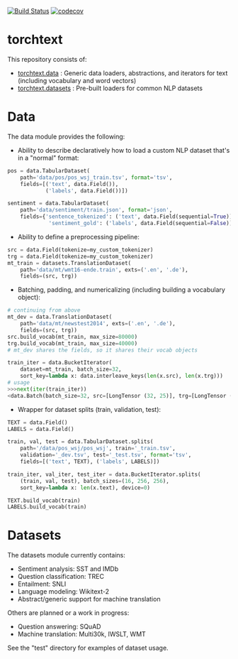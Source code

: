 [![Build Status](https://travis-ci.org/pytorch/text.svg?branch=master)](https://travis-ci.org/pytorch/text)
[![codecov](https://codecov.io/gh/pytorch/text/branch/master/graph/badge.svg)](https://codecov.io/gh/pytorch/text)

# torchtext

This repository consists of:

- [torchtext.data](#data) : Generic data loaders, abstractions, and iterators for text (including vocabulary and word vectors)
- [torchtext.datasets](#datasets) : Pre-built loaders for common NLP datasets

# Data

The data module provides the following:

- Ability to describe declaratively how to load a custom NLP dataset that's in a "normal" format:
```python
pos = data.TabularDataset(
    path='data/pos/pos_wsj_train.tsv', format='tsv',
    fields=[('text', data.Field()),
            ('labels', data.Field())])

sentiment = data.TabularDataset(
    path='data/sentiment/train.json', format='json',
    fields={'sentence_tokenized': ('text', data.Field(sequential=True)),
             'sentiment_gold': ('labels', data.Field(sequential=False))})
```
- Ability to define a preprocessing pipeline:
```python
src = data.Field(tokenize=my_custom_tokenizer)
trg = data.Field(tokenize=my_custom_tokenizer)
mt_train = datasets.TranslationDataset(
    path='data/mt/wmt16-ende.train', exts=('.en', '.de'),
    fields=(src, trg))
```
- Batching, padding, and numericalizing (including building a vocabulary object):
```python
# continuing from above
mt_dev = data.TranslationDataset(
    path='data/mt/newstest2014', exts=('.en', '.de'),
    fields=(src, trg))
src.build_vocab(mt_train, max_size=80000)
trg.build_vocab(mt_train, max_size=40000)
# mt_dev shares the fields, so it shares their vocab objects

train_iter = data.BucketIterator(
    dataset=mt_train, batch_size=32, 
    sort_key=lambda x: data.interleave_keys(len(x.src), len(x.trg)))
# usage
>>>next(iter(train_iter))
<data.Batch(batch_size=32, src=[LongTensor (32, 25)], trg=[LongTensor (32, 28)])>
```
- Wrapper for dataset splits (train, validation, test):
```python
TEXT = data.Field()
LABELS = data.Field()

train, val, test = data.TabularDataset.splits(
    path='/data/pos_wsj/pos_wsj', train='_train.tsv',
    validation='_dev.tsv', test='_test.tsv', format='tsv',
    fields=[('text', TEXT), ('labels', LABELS)])

train_iter, val_iter, test_iter = data.BucketIterator.splits(
    (train, val, test), batch_sizes=(16, 256, 256),
    sort_key=lambda x: len(x.text), device=0)

TEXT.build_vocab(train)
LABELS.build_vocab(train)
```

# Datasets

The datasets module currently contains:

- Sentiment analysis: SST and IMDb
- Question classification: TREC
- Entailment: SNLI
- Language modeling: Wikitext-2
- Abstract/generic support for machine translation

Others are planned or a work in progress:

- Question answering: SQuAD
- Machine translation: Multi30k, IWSLT, WMT

See the "test" directory for examples of dataset usage.
